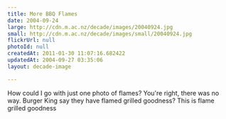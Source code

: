```yaml
---
title: More BBQ Flames
date: 2004-09-24
large: http://cdn.m.ac.nz/decade/images/20040924.jpg
small: http://cdn.m.ac.nz/decade/images/small/20040924.jpg
flickrUrl: null
photoId: null
createdAt: 2011-01-30 11:07:16.682422
updatedAt: 2004-09-27 03:35:06
layout: decade-image

---
```

How could I go with just one photo of flames? You're right, there was no way. Burger King say they have flamed grilled goodness? This is flame grilled goodness
